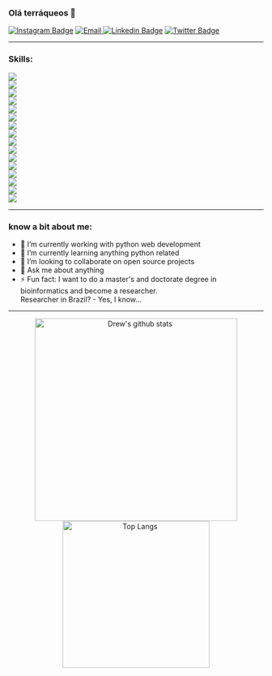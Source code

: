 ### Olá terráqueos 👋
[![Instagram Badge](https://img.shields.io/badge/Instagram-E4405F?style=for-the-badge&logo=instagram&logoColor=white&link=https://www.instagram.com/drxwbxt/)](https://www.instagram.com/drxwbxt/)
<a href="mailto:about.wendrew@gmail.com" target="_blank"> <img src="https://img.shields.io/badge/Gmail-D14836?style=for-the-badge&logo=gmail&logoColor=white&link=" alt="Email" /> </a>
[![Linkedin Badge](https://img.shields.io/badge/LinkedIn-0077B5?style=for-the-badge&logo=linkedin&logoColor=white&link=https://www.linkedin.com/in/wendrew-oliveira-31252411a/)](https://www.linkedin.com/in/wendrew-oliveira-31252411a/)
[![Twitter Badge](https://img.shields.io/badge/Twitter-1DA1F2?style=for-the-badge&logo=twitter&logoColor=white&link=https://twitter.com/@dreeeew_s)](https://twitter.com/@dreeeew_s)

<hr>

### Skills:
<code><img src="https://img.shields.io/badge/Python-3776AB?style=for-the-badge&logo=python&logoColor=white" /> 
<img src="https://img.shields.io/badge/HTML5-E34F26?style=for-the-badge&logo=html5&logoColor=white" />
<img src="https://img.shields.io/badge/CSS3-1572B6?style=for-the-badge&logo=css3&logoColor=white" />
<img src="https://img.shields.io/badge/JavaScript-F7DF1E?style=for-the-badge&logo=javascript&logoColor=black" />
<img src="https://img.shields.io/badge/C-00599C?style=for-the-badge&logo=c&logoColor=white" />
<img src="https://img.shields.io/badge/PHP-777BB4?style=for-the-badge&logo=php&logoColor=white" />
<img src="https://img.shields.io/badge/Markdown-000000?style=for-the-badge&logo=markdown&logoColor=white" />
<img src="https://img.shields.io/badge/Vue.js-35495E?style=for-the-badge&logo=vue.js&logoColor=4FC08D" />
<img src="https://img.shields.io/badge/Bootstrap-563D7C?style=for-the-badge&logo=bootstrap&logoColor=white" />
<img src="https://img.shields.io/badge/Django-092E20?style=for-the-badge&logo=django&logoColor=white" />
<img src="https://img.shields.io/badge/Flask-000000?style=for-the-badge&logo=flask&logoColor=white" />
<img src="https://img.shields.io/badge/SQLite-07405E?style=for-the-badge&logo=sqlite&logoColor=white" />
<img src="https://img.shields.io/badge/MySQL-00000F?style=for-the-badge&logo=mysql&logoColor=white" />
<img src="https://img.shields.io/badge/PostgreSQL-316192?style=for-the-badge&logo=postgresql&logoColor=white" />
<img src="https://img.shields.io/badge/MongoDB-4EA94B?style=for-the-badge&logo=mongodb&logoColor=white" />
<img src="https://img.shields.io/badge/jQuery-0769AD?style=for-the-badge&logo=jquery&logoColor=white" /></code>

<hr>

### know a bit about me:
- 🔭 I’m currently working with python web development
- 🌱 I’m currently learning anything python related
- 👯 I’m looking to collaborate on open source projects
- 💬 Ask me about anything
- ⚡ Fun fact: I want to do a master's and doctorate degree in bioinformatics and become a researcher. <br>
Researcher in Brazil? - Yes, I know...
<hr>
<p align="center">
<img width="400" alt="Drew's github stats" src="https://github-readme-stats.vercel.app/api?username=wendrewdevelop&count_private=true&theme=midnight-purple&show_icons=true" />
<img width="290" alt="Top Langs" src="https://github-readme-stats.vercel.app/api/top-langs/?username=wendrewdevelop&layout=compact&langs_count=8&theme=midnight-purple&show_icons=true" />
</p>

